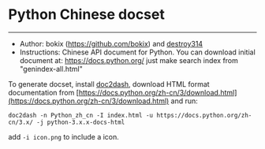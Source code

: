 # Python Chinese docset

---

* Author: bokix (https://github.com/bokix) and [destroy314](https://github.com/destroy314)
* Instructions:
  Chinese API document for Python.
  You can download initial document at:
  https://docs.python.org/
  just make search index from "genindex-all.html"

To generate docset, install [doc2dash](https://doc2dash.hynek.me/en/stable/installation/), download HTML format documentation from [https://docs.python.org/zh-cn/3/download.html](https://docs.python.org/zh-cn/3/download.html) and run:

    doc2dash -n Python_zh_cn -I index.html -u https://docs.python.org/zh-cn/3.x/ -j python-3.x.x-docs-html

add `-i icon.png` to include a icon.